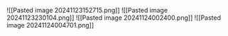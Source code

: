 ![[Pasted image 20241123152715.png]]
![[Pasted image 20241123230104.png]]
![[Pasted image 20241124002400.png]]
![[Pasted image 20241124004701.png]]

